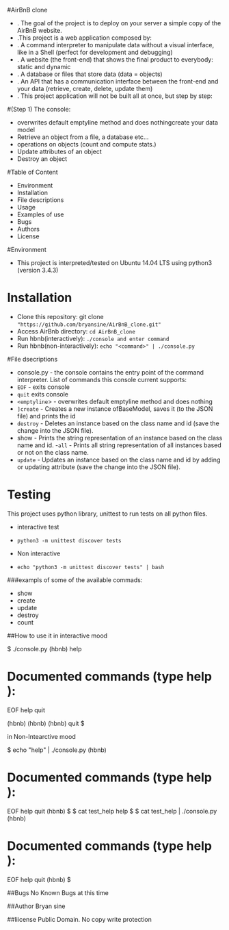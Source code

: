 #AirBnB clone
- . The goal of the project is to deploy on your server a simple copy of the AirBnB website.
- .This project is a web application composed by:
- . A command interpreter to manipulate data without a visual interface, like in a Shell (perfect for development and debugging)
- . A website (the front-end) that shows the final product to everybody: static and dynamic
- . A database or files that store data (data = objects)
- . An API that has a communication interface between the front-end and your data (retrieve, create, delete, update them)
- . This project application will not be built all at once, but step by step:

#(Step 1) The console:

- overwrites default emptyline method and does nothingcreate your data model
- Retrieve an object from a file, a database etc...
- operations on objects (count and compute stats.)
- Update attributes of an object
- Destroy an object

#Table of Content

- Environment
- Installation
- File descriptions
- Usage
- Examples of use
- Bugs
- Authors
- License

#Environment

- This project is interpreted/tested on Ubuntu 14.04 LTS using python3 (version 3.4.3)

# Installation
- Clone this repository: git clone ``"https://github.com/bryansine/AirBnB_clone.git"``
- Access AirBnb directory: ``cd AirBnB_clone``
- Run hbnb(interactively): ``./console and enter command``
- Run hbnb(non-interactively): ``echo "<command>" | ./console.py``

#File dsecriptions
- console.py - the console contains the entry point of the command interpreter. List of commands this console current supports:
- `EOF` - exits console
- `quit` exits console
- `<emptyline`> -  overwrites default emptyline method and does nothing
- `]create` - Creates a new instance ofBaseModel, saves it (to the JSON file) and prints the id
- `destroy` - Deletes an instance based on the class name and id (save the change into the JSON file).
- show - Prints the string representation of an instance based on the class name and id.
-`all` - Prints all string representation of all instances based or not on the class name.
- `update` - Updates an instance based on the class name and id by adding or updating attribute (save the change into the JSON file).


# Testing
 This project uses python library, unittest to run tests on all python files.
- interactive test

- `python3 -m unittest discover tests`
- Non interactive
- `echo "python3 -m unittest discover tests" | bash`

###exampls of some of the available commads:

- show
- create
- update
- destroy
- count

##How to use it
 in interactive mood

$ ./console.py
(hbnb) help

Documented commands (type help <topic>):
========================================
EOF  help  quit

(hbnb)
(hbnb)
(hbnb) quit
$


in Non-Intearctive mood

$ echo "help" | ./console.py
(hbnb)

Documented commands (type help <topic>):
========================================
EOF  help  quit
(hbnb)
$
$ cat test_help
help
$
$ cat test_help | ./console.py
(hbnb)

Documented commands (type help <topic>):
========================================
EOF  help  quit
(hbnb)
$


##Bugs
No Known Bugs at this time

##Author
Bryan sine

##liicense
Public Domain. No copy write protection

